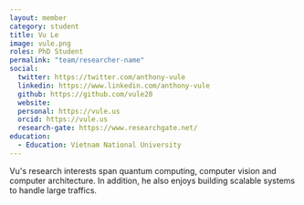 ```yaml
---
layout: member
category: student
title: Vu Le
image: vule.png
roles: PhD Student
permalink: "team/researcher-name"
social:
  twitter: https://twitter.com/anthony-vule
  linkedin: https://www.linkedin.com/anthony-vule
  github: https://github.com/vule20
  website:
  personal: https://vule.us
  orcid: https://vule.us
  research-gate: https://www.researchgate.net/
education:
  - Education: Vietnam National University
---
```


Vu's research interests span quantum computing, computer vision and computer architecture. In addition, he also enjoys building scalable systems to handle large traffics.
